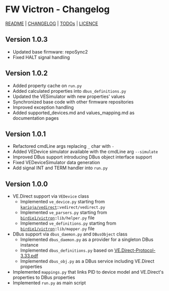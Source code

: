 # FW Victron - Changelog

[README](README.md) | [CHANGELOG](CHANGELOG.md) | [TODOs](TODOs.md) | [LICENCE](LICENCE.md)


## Version 1.0.3

* Updated base firmware: repoSync2
* Fixed HALT signal handling

## Version 1.0.2

* Added property cache on `run.py`
* Added calculated properties into `dbus_definitions.py`
* Updated the VESimulator with new properties' values
* Synchronized base code with other firmware repositories
* Improved exception handling
* Added supported_devices.md and values_mapping.md as documentation pages

## Version 1.0.1

* Refactored cmdLine args replacing `_` char with `-`
* Added VEDevice simulator available with the cmdLine arg `--simulate`
* Improved DBus support introducing DBus object interface support
* Fixed VEDeviceSimulator data generation
* Add signal INT and TERM handler into `run.py`


## Version 1.0.0

* VE.Direct support via `VEDevice` class
  * Implemented `ve_device.py` starting from [`karioja/vedirect`](https://github.com/karioja/vedirect)::`vedirect/vedirect.py`
  * Implemented `ve_parsers.py` starting from [`birdie1/victron`](https://github.com/birdie1/victron)::`lib/helper.py` file
  * Implemented `ve_definitions.py` starting from [`birdie1/victron`](https://github.com/birdie1/victron)::`lib/mapper.py` file
* DBus support via `dbus_daemon.py` and `DBusObject` class
  * Implemented `dbus_daemon.py` as a provider for a singleton DBus instance
  * Implemented `dbus_definitions.py` based on [VE.Direct-Protocol-3.33.pdf](/docs/VE.Direct-Protocol-3.33.pdf)
  * Implemented `dbus_obj.py` as a DBus service including VE.Direct properties
* Implemented `mappings.py` that links PID to device model and VE.Direct's properties to DBus properties
* Implemented `run.py` as main script  
